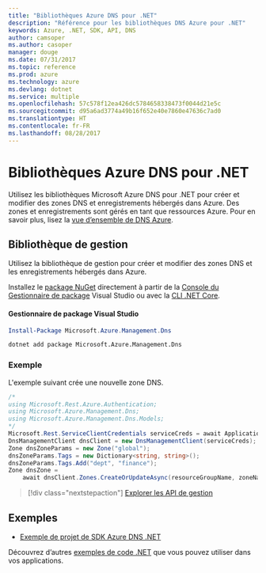```yaml
---
title: "Bibliothèques Azure DNS pour .NET"
description: "Référence pour les bibliothèques DNS Azure pour .NET"
keywords: Azure, .NET, SDK, API, DNS
author: camsoper
ms.author: casoper
manager: douge
ms.date: 07/31/2017
ms.topic: reference
ms.prod: azure
ms.technology: azure
ms.devlang: dotnet
ms.service: multiple
ms.openlocfilehash: 57c578f12ea426dc5784658338473f0044d21e5c
ms.sourcegitcommit: d95a6ad3774a49b16f652e40e7860e47636c7ad0
ms.translationtype: HT
ms.contentlocale: fr-FR
ms.lasthandoff: 08/28/2017
---
```

# <a name="azure-dns-libraries-for-net"></a>Bibliothèques Azure DNS pour .NET

Utilisez les bibliothèques Microsoft Azure DNS pour .NET pour créer et modifier des zones DNS et enregistrements hébergés dans Azure. Des zones et enregistrements sont gérés en tant que ressources Azure. Pour en savoir plus, lisez la [vue d’ensemble de DNS Azure](/azure/dns/dns-overview).

## <a name="management-library"></a>Bibliothèque de gestion

Utilisez la bibliothèque de gestion pour créer et modifier des zones DNS et les enregistrements hébergés dans Azure.

Installez le [package NuGet](https://www.nuget.org/packages/Microsoft.Azure.Management.Dns) directement à partir de la [Console du Gestionnaire de package][PackageManager] Visual Studio ou avec la [CLI .NET Core][DotNetCLI].

#### <a name="visual-studio-package-manager"></a>Gestionnaire de package Visual Studio

```powershell
Install-Package Microsoft.Azure.Management.Dns
```

```bash
dotnet add package Microsoft.Azure.Management.Dns
```

### <a name="example"></a>Exemple

L'exemple suivant crée une nouvelle zone DNS.

```csharp
/*
using Microsoft.Rest.Azure.Authentication;
using Microsoft.Azure.Management.Dns;
using Microsoft.Azure.Management.Dns.Models;
*/
Microsoft.Rest.ServiceClientCredentials serviceCreds = await ApplicationTokenProvider.LoginSilentAsync(tenantId, clientId, secret);
DnsManagementClient dnsClient = new DnsManagementClient(serviceCreds);            
Zone dnsZoneParams = new Zone("global");
dnsZoneParams.Tags = new Dictionary<string, string>();
dnsZoneParams.Tags.Add("dept", "finance");
Zone dnsZone =
    await dnsClient.Zones.CreateOrUpdateAsync(resourceGroupName, zoneName, dnsZoneParams, null, "*");
```

> [!div class="nextstepaction"]
> [Explorer les API de gestion](/dotnet/api/overview/azure/dns/management)

## <a name="samples"></a>Exemples

* [Exemple de projet de SDK Azure DNS .NET](https://www.microsoft.com/download/details.aspx?id=47268)

Découvrez d’autres [exemples de code .NET](https://azure.microsoft.com/resources/samples/?platform=dotnet) que vous pouvez utiliser dans vos applications.

[PackageManager]: https://docs.microsoft.com/nuget/tools/package-manager-console
[DotNetCLI]: https://docs.microsoft.com/dotnet/core/tools/dotnet-add-package
